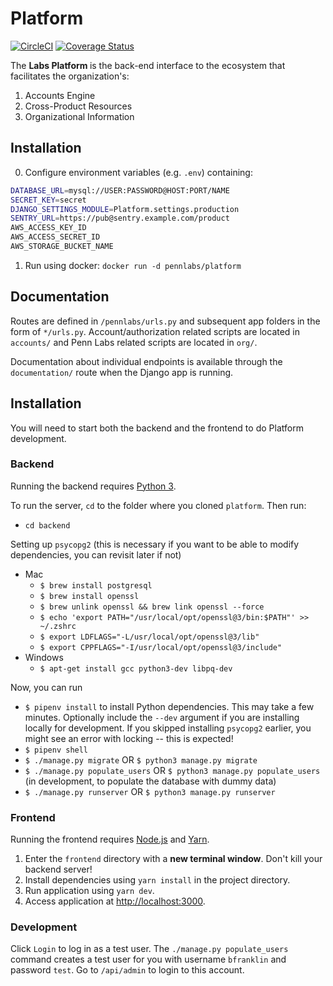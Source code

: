 # Platform

[![CircleCI](https://circleci.com/gh/pennlabs/platform.svg?style=shield)](https://circleci.com/gh/pennlabs/platform)
[![Coverage Status](https://codecov.io/gh/pennlabs/platform/branch/master/graph/badge.svg)](https://codecov.io/gh/pennlabs/platform)

The <strong> Labs Platform </strong> is the back-end interface to the ecosystem that facilitates the organization's:

1. Accounts Engine
2. Cross-Product Resources
3. Organizational Information

## Installation

0. Configure environment variables (e.g. `.env`) containing:

```bash
DATABASE_URL=mysql://USER:PASSWORD@HOST:PORT/NAME
SECRET_KEY=secret
DJANGO_SETTINGS_MODULE=Platform.settings.production
SENTRY_URL=https://pub@sentry.example.com/product
AWS_ACCESS_KEY_ID
AWS_ACCESS_SECRET_ID
AWS_STORAGE_BUCKET_NAME
```

1. Run using docker: `docker run -d pennlabs/platform`

## Documentation

Routes are defined in `/pennlabs/urls.py` and subsequent app folders in the form of `*/urls.py`. Account/authorization related scripts are located in `accounts/` and Penn Labs related scripts are located in `org/`.

Documentation about individual endpoints is available through the `documentation/` route when the Django app is running.

## Installation
You will need to start both the backend and the frontend to do Platform development.

### Backend

Running the backend requires [Python 3](https://www.python.org/downloads/).

To run the server, `cd` to the folder where you cloned `platform`. Then run:
- `cd backend`

Setting up `psycopg2` (this is necessary if you want to be able to modify
dependencies, you can revisit later if not)

- Mac
  - `$ brew install postgresql`
  - `$ brew install openssl`
  - `$ brew unlink openssl && brew link openssl --force`
  - `$ echo 'export PATH="/usr/local/opt/openssl@3/bin:$PATH"' >> ~/.zshrc`
  - `$ export LDFLAGS="-L/usr/local/opt/openssl@3/lib"`
  - `$ export CPPFLAGS="-I/usr/local/opt/openssl@3/include"`
- Windows
  - `$ apt-get install gcc python3-dev libpq-dev`

Now, you can run 

- `$ pipenv install` to install Python dependencies. This may take a few
  minutes. Optionally include the `--dev` argument if you are installing locally
  for development. If you skipped installing `psycopg2` earlier, you might see
  an error with locking -- this is expected!
- `$ pipenv shell`
- `$ ./manage.py migrate` OR `$ python3 manage.py migrate`
- `$ ./manage.py populate_users` OR `$ python3 manage.py populate_users` (in development,
  to populate the database with dummy data)
- `$ ./manage.py runserver` OR `$ python3 manage.py runserver`

### Frontend

Running the frontend requires [Node.js](https://nodejs.org/en/) and [Yarn](https://yarnpkg.com/getting-started/install).

1. Enter the `frontend` directory with a **new terminal window**. Don't kill your backend server!
2. Install dependencies using `yarn install` in the project directory.
3. Run application using `yarn dev`.
4. Access application at [http://localhost:3000](http://localhost:3000).

### Development

Click `Login` to log in as a test user. The `./manage.py populate_users` command creates a test user for you with username `bfranklin` and password `test`. Go to `/api/admin` to login to this account.
